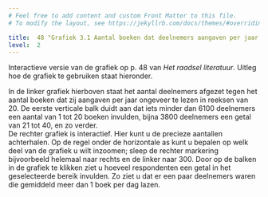 ```yaml
---
# Feel free to add content and custom Front Matter to this file.
# To modify the layout, see https://jekyllrb.com/docs/themes/#overriding-theme-defaults

title:  48 "Grafiek 3.1 Aantal boeken dat deelnemers aangaven per jaar te lezen"
level:  2
---
```



Interactieve versie van de grafiek op p. 48 van *Het raadsel literatuur*. Uitleg hoe de grafiek te gebruiken staat hieronder.

<script src="https://d3js.org/d3.v6.min.js" defer></script>
<script src="https://d3js.org/d3-scale.v3.min.js" defer></script>
<script src="https://unpkg.com/d3-simple-slider"></script>
<script src="js/companion_utils_locale-nl.js" defer></script>
<script src="js/companion_utils_colors.js" defer></script>
<script src="js/companion_utils_svg2png.js" defer></script>

<script src="js/companion_chart_3-1_books-per-year.js" defer></script>
<script src="js/companion_chart_3-1_books-per-year_excerpt.js" defer></script>

<div class="chart_float" id="chart_3-1_books-per-year"></div>
<div class="chart_float">
  <div id="chart_3-1_books-per-year_excerpt"></div>
  <div id="slider"></div>
</div>

<p id="value"></p>

In de linker grafiek hierboven staat het aantal deelnemers afgezet tegen het aantal boeken dat zij aangaven per jaar ongeveer te lezen in reeksen van 20. De eerste verticale balk duidt aan dat iets minder dan 6100 deelnemers een aantal van 1 tot 20 boeken invulden, bijna 3800 deelnemers een getal van 21 tot 40, en zo verder. <br> De rechter grafiek is interactief. Hier kunt u de precieze aantallen achterhalen. Op de regel onder de horizontale as kunt u bepalen op welk deel van de grafiek u wilt inzoomen; sleep de rechter markering bijvoorbeeld helemaal naar rechts en de linker naar 300. Door op de balken in de grafiek te klikken ziet u hoeveel respondenten een getal in het geselecteerde bereik invulden. Zo ziet u dat er een paar deelnemers waren die gemiddeld meer dan 1 boek per dag lazen.

<!-- **Hoe zijn de metingen te repliceren?**
VOORBEELDQUERY HIER! -->

